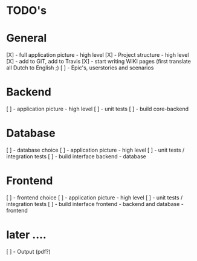 # TODO's

# General
[X] - full application picture - high level
[X] - Project structure - high level
[X] - add to GIT, add to Travis
[X] - start writing WIKI pages (first translate all Dutch to English ;)
[ ] - Epic's, userstories and scenarios

# Backend
[ ] - application picture - high level
[ ] - unit tests
[ ] - build core-backend

# Database
[ ] - database choice
[ ] - application picture - high level
[ ] - unit tests / integration tests
[ ] - build interface backend - database

# Frontend
[ ] - frontend choice
[ ] - application picture - high level
[ ] - unit tests / integration tests
[ ] - build interface frontend - backend and database - frontend

# later ....
[ ] - Output (pdf?)